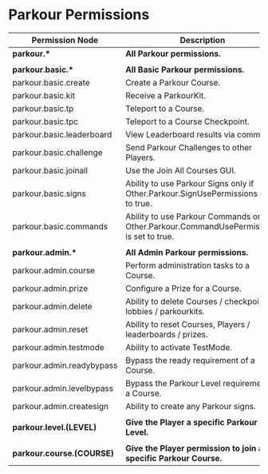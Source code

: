 Parkour Permissions
======

| Permission Node | Description |
|-|-|
| **parkour.\*** | **All Parkour permissions.** |
|  |  |
| **parkour.basic.\*** | **All Basic Parkour permissions.** |
| parkour.basic.create | Create a Parkour Course. |
| parkour.basic.kit | Receive a ParkourKit. |
| parkour.basic.tp | Teleport to a Course. |
| parkour.basic.tpc | Teleport to a Course Checkpoint. |
| parkour.basic.leaderboard | View Leaderboard results via command. |
| parkour.basic.challenge | Send Parkour Challenges to other Players. |
| parkour.basic.joinall | Use the Join All Courses GUI. |
| parkour.basic.signs | Ability to use Parkour Signs only if Other.Parkour.SignUsePermissions is set to true. |
| parkour.basic.commands | Ability to use Parkour Commands only if Other.Parkour.CommandUsePermissions is set to true. |
|  |  |
| **parkour.admin.\*** | **All Admin Parkour permissions.** |
| parkour.admin.course | Perform administration tasks to a Course. |
| parkour.admin.prize | Configure a Prize for a Course. |
| parkour.admin.delete | Ability to delete Courses / checkpoints / lobbies / parkourkits. |
| parkour.admin.reset | Ability to reset Courses, Players / leaderboards / prizes. |
| parkour.admin.testmode | Ability to activate TestMode. |
| parkour.admin.readybypass | Bypass the ready requirement of a Course. |
| parkour.admin.levelbypass | Bypass the Parkour Level requirement of a Course. |
| parkour.admin.createsign | Ability to create any Parkour signs. |
|  |  |
| **parkour.level.(LEVEL)** | **Give the Player a specific Parkour Level.** |
|  |  |
| **parkour.course.(COURSE)** | **Give the Player permission to join a specific Parkour Course.** |
